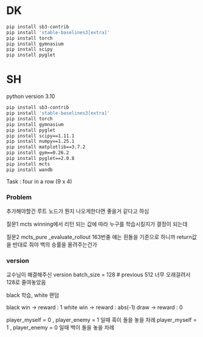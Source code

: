 # DK

```bash
pip install sb3-contrib
pip install 'stable-baselines3[extra]'
pip install torch
pip install gymnasium
pip install scipy
pip install pyglet
```

# SH

python version 3.10

```bash
pip install sb3-contrib
pip install 'stable-baselines3[extra]'
pip install torch
pip install gymnasium
pip install pyglet
pip install scipy==1.11.1
pip install numpy==1.25.1
pip install matplotlib==3.7.2
pip install gym==0.26.2
pip install pyglet==2.0.8
pip install mcts
pip install wandb
```

Task : four in a row (9 x 4)


### Problem

추가해야할건 루트 노드가 뭔지 나오게한다면 좋을거 같다고 하심

질문1 mcts  winning에서 리턴 되는 값에 따라 누구를 학습시킬지가 결정이 되는데

질문2 mcts_pure _evaluate_rollout 163번줄
얘는 흰돌을 기준으로 하니까 return값을 반대로 줘야 백의 승률을 올려주는건가




### version  

교수님이 해결해주신 version
batch_size = 128   # previous 512 너무 오래걸려서 128로 줄여놓았음





black 학습, white 랜덤

black win -> reward : 1
white win -> reward : abs(-1)
draw -> reward : 0

player_myself = 0 , player_enemy = 1 일때 흑이 돌을 놓을 차례
player_myself = 1 , player_enemy = 0 일때 백이 돌을 놓을 차례

